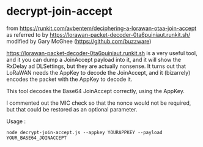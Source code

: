 # decrypt-join-accept

from https://runkit.com/avbentem/deciphering-a-lorawan-otaa-join-accept as referred to by https://lorawan-packet-decoder-0ta6puiniaut.runkit.sh/
modified by Gary McGhee (https://github.com/buzzware)

https://lorawan-packet-decoder-0ta6puiniaut.runkit.sh is a very useful tool, and it you can dump a JoinAccept payload into it, and it will show the RxDelay ad DLSettings, but they are actually nonsense. It turns out that LoRaWAN needs the AppKey to decode the JoinAccept, and it (bizarrely) encodes the packet with the AppKey to decode it.

This tool decodes the Base64 JoinAccept correctly, using the AppKey.

I commented out the MIC check so that the nonce would not be required, but that could be restored as an optional parameter.


Usage :

```
node decrypt-join-accept.js --appkey YOURAPPKEY --payload YOUR_BASE64_JOINACCEPT
```
